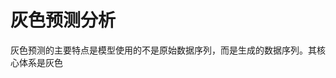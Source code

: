 # 灰色预测分析
灰色预测的主要特点是模型使用的不是原始数据序列，而是生成的数据序列。其核心体系是灰色
<!--stackedit_data:
eyJoaXN0b3J5IjpbLTExMzg5NTE5MzVdfQ==
-->